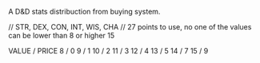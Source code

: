 A D&D stats distribuction from buying system.

// STR, DEX, CON, INT, WIS, CHA
// 27 points to use, no one of the values can be lower than 8 or higher 15

VALUE / PRICE
 8    /   0
 9    /   1
 10   /   2
 11   /   3
 12   /   4
 13   /   5
 14   /   7
 15   /   9